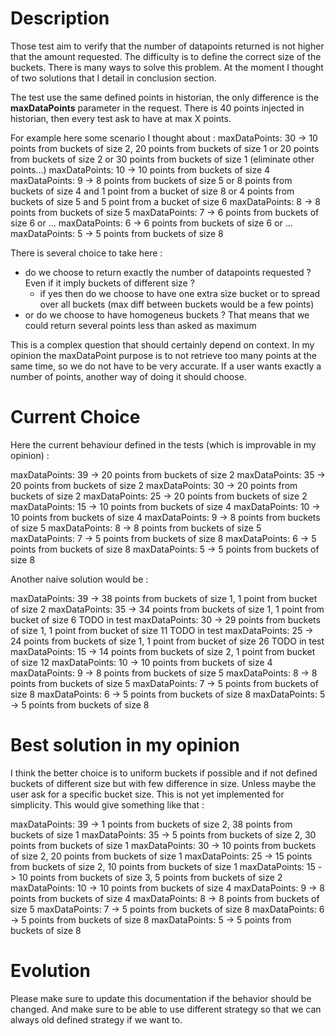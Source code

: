 # Description

Those test aim to verify that the number of datapoints returned is not higher that the amount requested.
The difficulty is to define the correct size of the buckets. There is many ways to solve this problem.
At the moment I thought of two solutions that I detail in conclusion section.

The test use the same defined points in historian, the only difference is the **maxDataPoints** parameter in the request.
There is 40 points injected in historian, then every test ask to have at max X points.

For example here some scenario I thought about :
maxDataPoints: 30 -> 10 points from buckets of size 2, 20 points from buckets of size 1
                 or 20 points from buckets of size 2
                 or 30 points from buckets of size 1 (eliminate other points...)
maxDataPoints: 10 -> 10 points from buckets of size 4
maxDataPoints: 9 -> 8 points from buckets of size 5
                 or 8 points from buckets of size 4 and 1 point from a bucket of size 8
                 or 4 points from buckets of size 5 and 5 point from a bucket of size 6
maxDataPoints: 8 -> 8 points from buckets of size 5
maxDataPoints: 7 -> 6 points from buckets of size 6
                 or ...
maxDataPoints: 6 -> 6 points from buckets of size 6
                 or ...
maxDataPoints: 5 -> 5 points from buckets of size 8

There is several choice to take here :
- do we choose to return exactly the number of datapoints requested ? Even if it imply buckets of different size ?
    - if yes then do we choose to have one extra size bucket or to spread over all buckets (max diff between buckets would be a few points)
- or do we choose to have homogeneus buckets ? That means that we could return several points less than asked as maximum

This is a complex question that should certainly depend on context. In my opinion the maxDataPoint purpose is to not retrieve too many points at the same time,
so we do not have to be very accurate. If a user wants exactly a number of points, another way of doing it should choose.

# Current Choice

Here the current behaviour defined in the tests (which is improvable in my opinion) :

maxDataPoints: 39 -> 20 points from buckets of size 2
maxDataPoints: 35 -> 20 points from buckets of size 2
maxDataPoints: 30 -> 20 points from buckets of size 2
maxDataPoints: 25 -> 20 points from buckets of size 2
maxDataPoints: 15 -> 10 points from buckets of size 4
maxDataPoints: 10 -> 10 points from buckets of size 4
maxDataPoints: 9 -> 8 points from buckets of size 5
maxDataPoints: 8 -> 8 points from buckets of size 5
maxDataPoints: 7 -> 5 points from buckets of size 8
maxDataPoints: 6 -> 5 points from buckets of size 8
maxDataPoints: 5 -> 5 points from buckets of size 8

Another naive solution would be :

maxDataPoints: 39 -> 38 points from buckets of size 1, 1 point from bucket of size 2
maxDataPoints: 35 -> 34 points from buckets of size 1, 1 point from bucket of size 6  TODO in test
maxDataPoints: 30 -> 29 points from buckets of size 1, 1 point from bucket of size 11 TODO in test
maxDataPoints: 25 -> 24 points from buckets of size 1, 1 point from bucket of size 26 TODO in test
maxDataPoints: 15 -> 14 points from buckets of size 2, 1 point from bucket of size 12
maxDataPoints: 10 -> 10 points from buckets of size 4
maxDataPoints: 9 -> 8 points from buckets of size 5
maxDataPoints: 8 -> 8 points from buckets of size 5
maxDataPoints: 7 -> 5 points from buckets of size 8
maxDataPoints: 6 -> 5 points from buckets of size 8
maxDataPoints: 5 -> 5 points from buckets of size 8

# Best solution in my opinion

I think the better choice is to uniform buckets if possible and if not defined buckets of different size but with few difference in size.
Unless maybe the user ask for a specific bucket size. This is not yet implemented for simplicity.
This would give something like that :

maxDataPoints: 39 -> 1 points from buckets of size 2, 38 points from buckets of size 1
maxDataPoints: 35 -> 5 points from buckets of size 2, 30 points from buckets of size 1 
maxDataPoints: 30 -> 10 points from buckets of size 2, 20 points from buckets of size 1
maxDataPoints: 25 -> 15 points from buckets of size 2, 10 points from buckets of size 1
maxDataPoints: 15 -> 10 points from buckets of size 3, 5 points from buckets of size 2
maxDataPoints: 10 -> 10 points from buckets of size 4
maxDataPoints: 9 -> 8 points from buckets of size 4
maxDataPoints: 8 -> 8 points from buckets of size 5
maxDataPoints: 7 -> 5 points from buckets of size 8
maxDataPoints: 6 -> 5 points from buckets of size 8
maxDataPoints: 5 -> 5 points from buckets of size 8

# Evolution

Please make sure to update this documentation if the behavior should be changed. And make sure to 
be able to use different strategy so that we can always old defined strategy if we want to.  